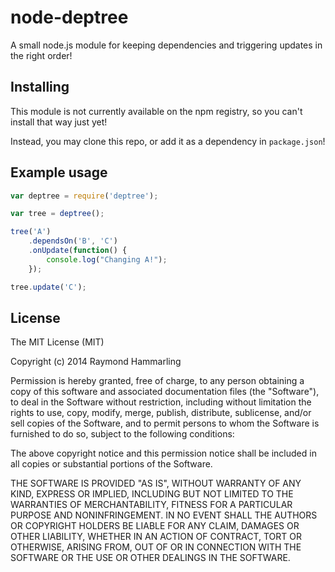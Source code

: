 # node-deptree
A small node.js module for keeping dependencies and triggering updates in the right order!

## Installing
This module is not currently available on the npm registry, so you can't install that way just yet!

Instead, you may clone this repo, or add it as a dependency in `package.json`!

## Example usage
```js
var deptree = require('deptree');

var tree = deptree();

tree('A')
    .dependsOn('B', 'C')
    .onUpdate(function() {
    	console.log("Changing A!");
    });

tree.update('C');
```
    
## License
The MIT License (MIT)

Copyright (c) 2014 Raymond Hammarling

Permission is hereby granted, free of charge, to any person obtaining a copy of this software and associated documentation files (the "Software"), to deal in the Software without restriction, including without limitation the rights to use, copy, modify, merge, publish, distribute, sublicense, and/or sell copies of the Software, and to permit persons to whom the Software is furnished to do so, subject to the following conditions:

The above copyright notice and this permission notice shall be included in all copies or substantial portions of the Software.

THE SOFTWARE IS PROVIDED "AS IS", WITHOUT WARRANTY OF ANY KIND, EXPRESS OR IMPLIED, INCLUDING BUT NOT LIMITED TO THE WARRANTIES OF MERCHANTABILITY, FITNESS FOR A PARTICULAR PURPOSE AND NONINFRINGEMENT. IN NO EVENT SHALL THE AUTHORS OR COPYRIGHT HOLDERS BE LIABLE FOR ANY CLAIM, DAMAGES OR OTHER LIABILITY, WHETHER IN AN ACTION OF CONTRACT, TORT OR OTHERWISE, ARISING FROM, OUT OF OR IN CONNECTION WITH THE SOFTWARE OR THE USE OR OTHER DEALINGS IN THE SOFTWARE.